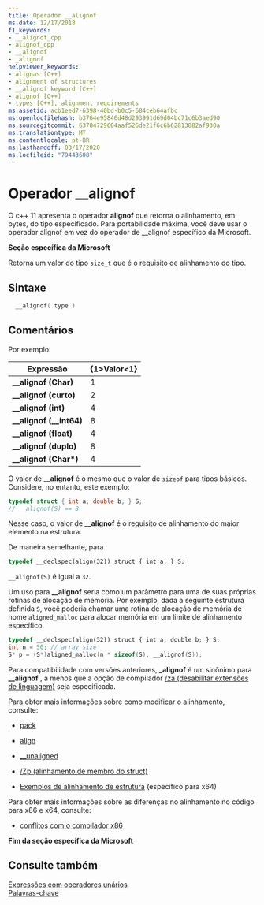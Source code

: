 ```yaml
---
title: Operador __alignof
ms.date: 12/17/2018
f1_keywords:
- __alignof_cpp
- alignof_cpp
- __alignof
- _alignof
helpviewer_keywords:
- alignas [C++]
- alignment of structures
- __alignof keyword [C++]
- alignof [C++]
- types [C++], alignment requirements
ms.assetid: acb1eed7-6398-40bd-b0c5-684ceb64afbc
ms.openlocfilehash: b3764e95846d48d293991d69d04bc71c6b3aed90
ms.sourcegitcommit: 63784729604aaf526de21f6c6b62813882af930a
ms.translationtype: MT
ms.contentlocale: pt-BR
ms.lasthandoff: 03/17/2020
ms.locfileid: "79443608"
---
```

# <a name="__alignof-operator"></a>Operador __alignof

O c++ 11 apresenta o operador **alignof** que retorna o alinhamento, em bytes, do tipo especificado. Para portabilidade máxima, você deve usar o operador alignof em vez do operador de __alignof específico da Microsoft.

**Seção específica da Microsoft**

Retorna um valor do tipo `size_t` que é o requisito de alinhamento do tipo.

## <a name="syntax"></a>Sintaxe

```cpp
  __alignof( type )
```

## <a name="remarks"></a>Comentários

Por exemplo:

|Expressão|{1&gt;Valor&lt;1}|
|----------------|-----------|
|**__alignof (Char)**|1|
|**__alignof (curto)**|2|
|**__alignof (int)**|4|
|**__alignof (\__int64)**|8|
|**__alignof (float)**|4|
|**__alignof (duplo)**|8|
|**__alignof (Char\*)**|4|

O valor de **__alignof** é o mesmo que o valor de `sizeof` para tipos básicos. Considere, no entanto, este exemplo:

```cpp
typedef struct { int a; double b; } S;
// __alignof(S) == 8
```

Nesse caso, o valor de **__alignof** é o requisito de alinhamento do maior elemento na estrutura.

De maneira semelhante, para

```cpp
typedef __declspec(align(32)) struct { int a; } S;
```

`__alignof(S)` é igual a `32`.

Um uso para **__alignof** seria como um parâmetro para uma de suas próprias rotinas de alocação de memória. Por exemplo, dada a seguinte estrutura definida `S`, você poderia chamar uma rotina de alocação de memória de nome `aligned_malloc` para alocar memória em um limite de alinhamento específico.

```cpp
typedef __declspec(align(32)) struct { int a; double b; } S;
int n = 50; // array size
S* p = (S*)aligned_malloc(n * sizeof(S), __alignof(S));
```

Para compatibilidade com versões anteriores, **_alignof** é um sinônimo para **__alignof** , a menos que a opção de compilador [/za \(desabilitar extensões de linguagem)](../build/reference/za-ze-disable-language-extensions.md) seja especificada.

Para obter mais informações sobre como modificar o alinhamento, consulte:

- [pack](../preprocessor/pack.md)

- [align](../cpp/align-cpp.md)

- [__unaligned](../cpp/unaligned.md)

- [/Zp (alinhamento de membro do struct)](../build/reference/zp-struct-member-alignment.md)

- [Exemplos de alinhamento de estrutura](../build/x64-software-conventions.md#examples-of-structure-alignment) (específico para x64)

Para obter mais informações sobre as diferenças no alinhamento no código para x86 e x64, consulte:

- [conflitos com o compilador x86](../build/x64-software-conventions.md#conflicts-with-the-x86-compiler)

**Fim da seção específica da Microsoft**

## <a name="see-also"></a>Consulte também

[Expressões com operadores unários](../cpp/expressions-with-unary-operators.md)<br/>
[Palavras-chave](../cpp/keywords-cpp.md)